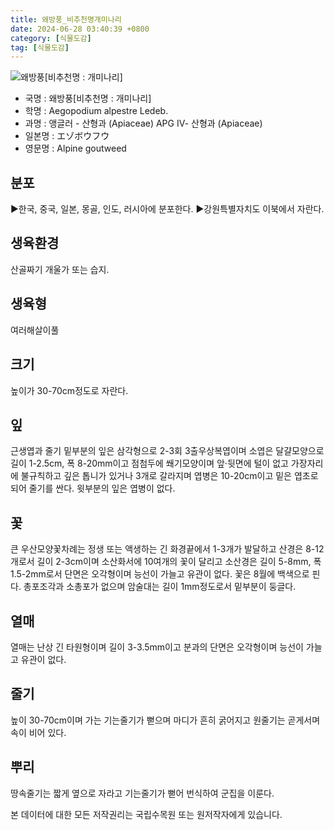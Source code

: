 ```yaml
---
title: 왜방풍_비추천명개미나리
date: 2024-06-28 03:40:39 +0800
category: [식물도감]
tag: [식물도감]
---
```




![왜방풍[비추천명 : 개미나리]](/fileUpload/plants/basic/Umbelliferae/Aegopodium/8159/1_th2.JPG)
- 국명 : 왜방풍[비추천명 : 개미나리]
- 학명 : Aegopodium alpestre Ledeb.
- 과명 : 앵글러 - 산형과 (Apiaceae) APG Ⅳ- 산형과 (Apiaceae)
- 일본명 : エゾボウフウ
- 영문명 : Alpine goutweed


## 분포
▶한국, 중국, 일본, 몽골, 인도, 러시아에 분포한다.▶강원특별자치도 이북에서 자란다.
## 생육환경
산골짜기 개울가 또는 습지.
## 생육형
여러해살이풀 
## 크기
높이가 30-70cm정도로 자란다.
## 잎
근생엽과 줄기 밑부분의 잎은 삼각형으로 2-3회 3출우상복엽이며 소엽은 달걀모양으로 길이 1-2.5cm, 폭 8-20mm이고 점첨두에 쐐기모양이며 앞·뒷면에 털이 없고 가장자리에 불규칙하고 깊은 톱니가 있거나 3개로 갈라지며 엽병은 10-20cm이고 밑은 엽초로 되어 줄기를 싼다. 윗부분의 잎은 엽병이 없다.
## 꽃
큰 우산모양꽃차례는 정생 또는 액생하는 긴 화경끝에서 1-3개가 발달하고 산경은 8-12개로서 길이 2-3cm이며 소산화서에 10여개의 꽃이 달리고 소산경은 길이 5-8mm, 폭 1.5-2mm로서 단면은 오각형이며 능선이 가늘고 유관이 없다. 꽃은 8월에 백색으로 핀다. 총포조각과 소총포가 없으며 암술대는 길이 1mm정도로서 밑부분이 둥글다.
## 열매
열매는 난상 긴 타원형이며 길이 3-3.5mm이고 분과의 단면은 오각형이며 능선이 가늘고 유관이 없다.
## 줄기
높이 30-70cm이며 가는 기는줄기가 뻗으며 마디가 흔히 굵어지고 원줄기는 곧게서며 속이 비어 있다.
## 뿌리
땅속줄기는 짧게 옆으로 자라고 기는줄기가 뻗어 번식하여 군집을 이룬다.






본 데이터에 대한 모든 저작권리는 국립수목원 또는 원저작자에게 있습니다.
